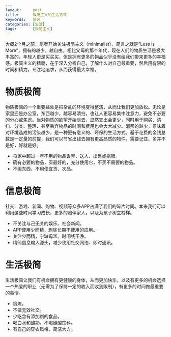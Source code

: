 ```yaml
---
layout:     post
title:      极简主义的生活方式
keywords:   博客
categories: [生活]
tags:	    [极简主义]
---
```


大概2个月之前，笔者开始关注极简主义（minimalist），简言之就是“Less is More”，拥有的越少，越自由。相比父母的那个年代，现在人们的物质生活是极大丰富的，年轻人更是买买买，但是拥有更多的物品似乎没有给我们带来更多的幸福感。极简主义的精髓，在于深入分析自己，了解什么对自己最重要，然后用有限的时间和精力，专注地追求，从而获得最大幸福。

# 物质极简

物质极简的一个重要益处是把杂乱的环境变得整洁，从而让我们更加放松。无论是家里还是办公室，东西越少，越容易清扫，也让人更容易集中注意力，避免不必要的分心或焦虑。当对物质的欲望开始淡去，显然支出会更少，同时用于购买、清扫、分类、整理、甚至丢弃物品的时间和费用也会大大减少。消费的越少，意味着对环境造成的污染越少，是一种更有意义的、环保的生活方式。基于花费的金钱总数是一定量的前提，我们可以节省出钱去拥有更高品质的物件。需要记住，多并不是好，好就是好。

* 将家中超过一年不用的物品丢弃、送人、出售或捐赠。
* 确有必要的物品，买最好的，充分使用它，不买不需要的物品。
* 不囤东西，不用便宜货、次品。

# 信息极简

社交、游戏、新闻、购物、视频等众多APP占满了我们的碎片时间。本来我们可以利用这些时间学习成长，更多的陪伴家人，以及为孩子树立榜样。

* 不关注与己无关的娱乐、社会新闻。
* APP使用少而精，删除长期不使用的应用。
* 关注少而精，宁缺毋滥。时间线干净。
* 精简信息输入源头，减少使用社交网络、即时通讯。

# 生活极简

生活极简让我们有机会拥有更健康的身体，从而更加快乐，以及有更多的机会选择一个热爱的职业（无需为了保持一定的收入而收到限制），有更多的时间做最重要的事情。

* 锻炼。
* 不做无效社交。
* 少吃含有添加剂的食品。
* 喝白水和酸奶，不喝碳酸饮料。
* 有自己的穿衣风格，简洁大方。


